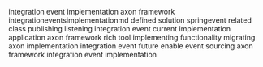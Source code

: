 integration event implementation axon framework integrationeventsimplementationmd defined solution springevent related class publishing listening integration event current implementation application axon framework rich tool implementing functionality migrating axon implementation integration event future enable event sourcing axon framework integration event implementation